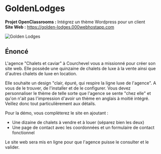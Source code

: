 # GoldenLodges
__Projet OpenClassrooms :__ Intégrez un thème Wordpress pour un client  
__Site Web :__ https://golden-lodges.000webhostapp.com

![Golden Lodges](https://media.licdn.com/media-proxy/ext?w=800&h=800&f=n&hash=dDM7%2FKqF8EuY59CybTjY8IZpS4c%3D&ora=1%2CaFBCTXdkRmpGL2lvQUFBPQ%2CxAVta5g-0R6jnhodx1Ey9KGTqAGj6E5DQJHUA3L0CHH05IbfPWjqfc_dfuSi8UBELCRQjQA0Lry1STfmEY61LYvoL415gpLtd5D5agYUbhl4j3lK6w)

## Énoncé

L'agence "Chalets et caviar" à Courchevel vous a missionné pour créer son site web. Elle possède une quinzaine de chalets de luxe à la vente ainsi que d'autres chalets de luxe en location.

Elle souhaite un design "clair, épuré, qui respire la ligne luxe de l'agence". A vous de le trouver, de l'installer et de le configurer. Vous devez personnaliser le thème de telle sorte que l'agence se sente "chez elle" et qu'on n'ait pas l'impression d'avoir un thème en anglais à moitié intégré. Veillez donc tout particulièrement aux détails.

Pour la démo, vous complèterez le site en ajoutant :  
*	Une dizaine de chalets à vendre et à louer (séparez bien les deux)  
*	Une page de contact avec les coordonnées et un formulaire de contact fonctionnel

Le site web sera mis en ligne pour que l'agence puisse le consulter et le valider.

